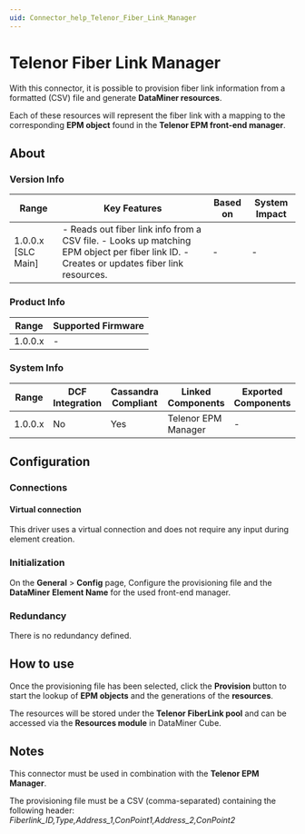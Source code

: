 ```yaml
---
uid: Connector_help_Telenor_Fiber_Link_Manager
---
```


# Telenor Fiber Link Manager

With this connector, it is possible to provision fiber link information from a formatted (CSV) file and generate **DataMiner resources**.

Each of these resources will represent the fiber link with a mapping to the corresponding **EPM object** found in the **Telenor EPM front-end manager**.

## About

### Version Info

| **Range**            | **Key Features**                                                                                                                           | **Based on** | **System Impact** |
|----------------------|--------------------------------------------------------------------------------------------------------------------------------------------|--------------|-------------------|
| 1.0.0.x \[SLC Main\] | \- Reads out fiber link info from a CSV file. - Looks up matching EPM object per fiber link ID. - Creates or updates fiber link resources. | \-           | \-                |

### Product Info

| **Range** | **Supported Firmware** |
|-----------|------------------------|
| 1.0.0.x   | \-                     |

### System Info

| **Range** | **DCF Integration** | **Cassandra Compliant** | **Linked Components** | **Exported Components** |
|-----------|---------------------|-------------------------|-----------------------|-------------------------|
| 1.0.0.x   | No                  | Yes                     | Telenor EPM Manager   | \-                      |

## Configuration

### Connections

#### Virtual connection

This driver uses a virtual connection and does not require any input during element creation.

### Initialization

On the **General** \> **Config** page, Configure the provisioning file and the **DataMiner** **Element Name** for the used front-end manager.

### Redundancy

There is no redundancy defined.

## How to use

Once the provisioning file has been selected, click the **Provision** button to start the lookup of **EPM objects** and the generations of the **resources**.

The resources will be stored under the **Telenor FiberLink pool** and can be accessed via the **Resources module** in DataMiner Cube.

## Notes

This connector must be used in combination with the **Telenor EPM Manager**.

The provisioning file must be a CSV (comma-separated) containing the following header:
*Fiberlink_ID,Type,Address_1,ConPoint1,Address_2,ConPoint2*
